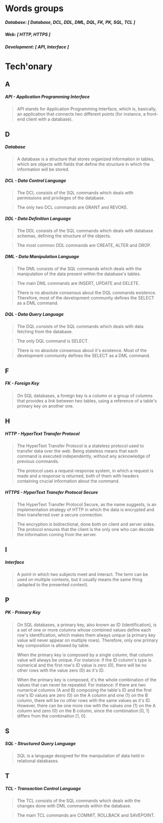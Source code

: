 # Words groups

##### Database: [ Database, DCL, DDL, DML, DQL, FK, PK, SQL, TCL ]

##### Web: [ HTTP, HTTPS ]

##### Development: [ API, Interface ]



# Tech'onary



## A

##### API - Application Programming Interface

> API stands for Application Programming Interface, which is, basically, an application that connects two different points (for instance, a front-end client with a database).



## D

##### Database

> A database is a structure that stores organized information in tables, which are objects with fields that define the structure in which the information will be stored.

##### DCL - Data Control Language

> The DCL consists of the SQL commands which deals with permissions and privileges of the database.

> The only two DCL commands are GRANT and REVOKE.

##### DDL - Data Definition Language

> The DDL consists of the SQL commands which deals with database schemas, defining the structure of the objects.

> The most common DDL commands are CREATE, ALTER and DROP.

##### DML - Data Manipulation Language

> The DML consists of the SQL commands which deals with the manipulation of the data present within the database's tables.

> The main DML commands are INSERT, UPDATE and DELETE.

> There is no absolute consensus about the DQL commands existence. Therefore, most of the development community defines the SELECT as a DML command.

##### DQL - Data Query Language

> The DQL consists of the SQL commands which deals with data fetching from the database.

> The only DQL command is SELECT.

> There is no absolute consensus about it's existence. Most of the development community defines the SELECT as a DML command.



## F

##### FK - Foreign Key

> On SQL databases, a foreign key is a column or a group of columns that provides a link between two tables, using a reference of a table's primary key on another one.



## H

##### HTTP - HyperText Transfer Protocol

> The HyperText Transfer Protocol is a stateless protocol used to transfer data over the web. Being stateless means that each command is executed independently, without any acknowledge of previous commands.
>

> The protocol uses a request-response system, in which a request is made and a response is returned, both of them with headers containing crucial information about the command.

##### HTTPS - HyperText Transfer Protocol Secure

>The HyperText Transfer Protocol Secure, as the name suggests, is an implementation strategy of HTTP in which the data is encrypted and then transferred over a secure connection.

>The encryption is bidirectional, done both on client and server sides. The protocol ensures that the client is the only one who can decode the information coming from the server.



## I

##### Interface

> A point in which two subjects meet and interact. The term can be used on multiple contexts, but it usually means the same thing (adapted to the presented context).



## P

##### PK - Primary Key

> On SQL databases, a primary key, also known as ID (identification), is a set of one or more columns whose combined values define each row's identification, which makes them always unique (a primary key value will never appear on multiple rows). Therefore, only one primary key composition is allowed by table.

> When the primary key is composed by a single column, that column value will always be unique. For instance: if the ID column's type is numerical and the first row's ID value is zero (0), there will be no other rows with the value zero (0) as it's ID.

> When the primary key is composed, it's the whole combination of the values that can never be repeated. For instance: if there are two numerical columns (A and B) composing the table's ID and the first row's ID values are zero (0) on the A column and one (1) on the B column, there will be no other rows with the same values as it's ID. However, there can be one more row with the values one (1) on the A column and zero (0) on the B column, since the combination [0, 1] differs from the combination [1, 0].



## S

##### SQL - Structured Query Language

> SQL is a language designed for the manipulation of data held in relational databases.



## T

##### TCL - Transaction Control Language

> The TCL consists of the SQL commands which deals with the changes done with DML commands within the database.

> The main TCL commands are COMMIT, ROLLBACK and SAVEPOINT.